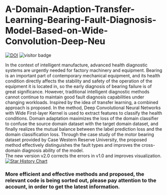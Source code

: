 # A-Domain-Adaption-Transfer-Learning-Bearing-Fault-Diagnosis-Model-Based-on-Wide-Convolution-Deep-Neu
[![DOI](https://zenodo.org/badge/420853505.svg)](https://zenodo.org/badge/latestdoi/420853505)  ![visitor badge](https://visitor-badge.laobi.icu/badge?page_id=zggg1p.A-Domain-Adaption-Transfer-Learning-Bearing-Fault-Diagnosis-Model-Based-on-Wide-Convolution-Deep-Neu)

In the context of intelligent manufacture, advanced health diagnostic systems are urgently needed for factory machinery and equipment. Bearing is an important part of contemporary mechanical equipment, and its health condition directly affects the stability and safety of the operation of the equipment it is located in, so the early diagnosis of bearing failure is of great significance. However, traditional intelligent diagnostic methods cannot continue to maintain good fault diagnosis capabilities under changing workloads. Inspired by the idea of transfer learning, a combined approach is proposed. In the method, Deep Convolutional Neural Networks with Wide First-layer Kernel is used to extract features to classify the health conditions. Domain adaptation maximizes the loss of the domain classifier to confuse the source domain dataset with the target domain dataset, and finally realizes the mutual balance between the label prediction loss and the domain classification loss. Through the case study of the motor bearing dataset provided by Case Western Reserve University, the proposed method effectively distinguishes the fault types and improves the cross-domain diagnosis ability of the model.  
The new version v2.0 corrects the errors in v1.0 and improves visualization.   
[![Star History Chart](https://api.star-history.com/svg?repos=zggg1p/A-Domain-Adaption-Transfer-Learning-Bearing-Fault-Diagnosis-Model-Based-on-Wide-Convolution-Deep-Neu&type=Date)](https://star-history.com/#zggg1p/A-Domain-Adaption-Transfer-Learning-Bearing-Fault-Diagnosis-Model-Based-on-Wide-Convolution-Deep-Neu&Date)
### More efficient and effective methods and proposed, the relevant code is being sorted out, please pay attention to the account, in order to get the latest information.
